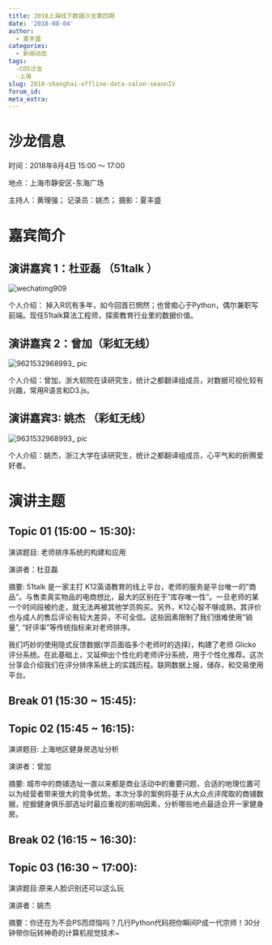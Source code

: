 ```yaml
---
title: 2018上海线下数据沙龙第四期
date: '2018-08-04'
author: 
  - 夏丰盛
categories:
  - 新闻动态
tags:
  -COS沙龙
  -上海
slug: 2018-shanghai-offline-data-salon-seaonIV
forum_id: 
meta_extra: 
---
```


# 沙龙信息

时间：2018年8月4日 15:00 ～ 17:00

地点：上海市静安区-东海广场

主持人：黄理强；	记录员：姚杰；	摄影：夏丰盛

# 嘉宾简介

## 演讲嘉宾 1：杜亚磊 （51talk ）

![wechatimg909](https://user-images.githubusercontent.com/25638404/43410669-437f0b5e-945a-11e8-9fe5-52d96d6c1a44.jpeg)

个人介绍： 掉入R坑有多年，如今回首已惘然；也曾痴心于Python，偶尔兼职写前端。现任51talk算法工程师，探索教育行业里的数据价值。

## 演讲嘉宾 2：曾加（彩虹无线）

![9621532968993_ pic](https://user-images.githubusercontent.com/25638404/43410805-c1b659f0-945a-11e8-9c42-8117cd3541f1.jpg)

个人介绍：曾加，浙大软院在读研究生，统计之都翻译组成员，对数据可视化较有兴趣，常用R语言和D3.js。 

## 演讲嘉宾3: 姚杰 （彩虹无线）

![9631532968993_ pic](https://user-images.githubusercontent.com/25638404/43410806-c25543da-945a-11e8-8573-91b8b9325d99.jpg)

个人介绍：姚杰，浙江大学在读研究生，统计之都翻译组成员，心平气和的折腾爱好者。

# 演讲主题

## Topic 01 (15:00 ~ 15:30):

演讲题目: 老师排序系统的构建和应用 

演讲者：杜亚磊 

摘要: 51talk 是一家主打 K12英语教育的线上平台，老师的服务是平台唯一的”商品”。与售卖真实物品的电商想比，最大的区别在于”库存唯一性”。一旦老师的某一个时间段被约走，就无法再被其他学员购买。另外，K12心智不够成熟，其评价也与成人的售后评论有较大差异，不可全信。这些因素限制了我们很难使用”销量”, “好评率”等传统指标来对老师排序。

我们巧妙的使用隐式反馈数据(学员面临多个老师时的选择)，构建了老师 Glicko 评分系统。在此基础上，又延伸出个性化的老师评分系统，用于个性化推荐。这次分享会介绍我们在评分排序系统上的实践历程。联网数据上报，储存，和交易使用平台。

## Break 01 (15:30 ~ 15:45):

## Topic 02 (15:45 ~ 16:15):

演讲题目: 上海地区健身房选址分析 

演讲者：曾加

摘要: 城市中的商铺选址一直以来都是商业活动中的重要问题，合适的地理位置可以为经营者带来很大的竞争优势。本次分享的案例将基于从大众点评爬取的商铺数据，挖掘健身俱乐部选址时最应重视的影响因素，分析哪些地点最适合开一家健身房。  

## Break 02 (16:15 ~ 16:30):

## Topic 03 (16:30 ~ 17:00):

演讲题目:原来人脸识别还可以这么玩

演讲者：姚杰

摘要：你还在为不会PS而烦恼吗？几行Python代码把你瞬间P成一代宗师！30分钟带你玩转神奇的计算机视觉技术~
